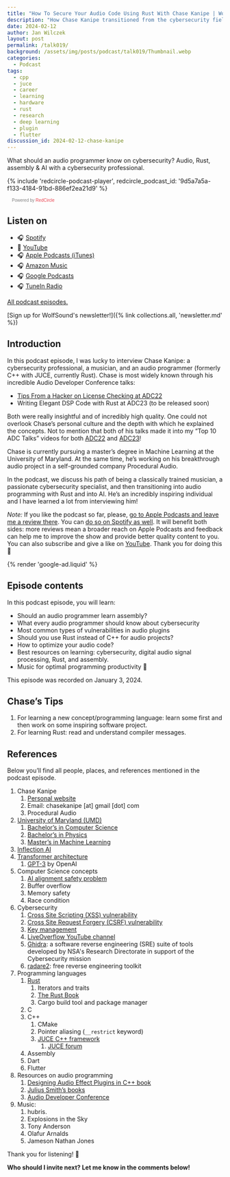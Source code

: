 ```yaml
---
title: "How To Secure Your Audio Code Using Rust With Chase Kanipe | WolfTalk #019"
description: "How Chase Kanipe transitioned from the cybersecurity field to audio programming using Rust and C++. What should an audio programmer know on cybersecurity?"
date: 2024-02-12
author: Jan Wilczek
layout: post
permalink: /talk019/
background: /assets/img/posts/podcast/talk019/Thumbnail.webp
categories:
  - Podcast
tags:
  - cpp
  - juce
  - career
  - learning
  - hardware
  - rust
  - research
  - deep learning
  - plugin
  - flutter
discussion_id: 2024-02-12-chase-kanipe
---
```

What should an audio programmer know on cybersecurity? Audio, Rust, assembly & AI with a cybersecurity professional.

{% include 'redcircle-podcast-player', redcircle_podcast_id: '9d5a7a5a-f133-4184-91bd-886ef2ea21d9' %}
 <style> .redcircle-link:link { color: #ea404d; text-decoration: none; } .redcircle-link:hover { color: #ea404d; } .redcircle-link:active { color: #ea404d; } .redcircle-link:visited { color: #ea404d; } </style>
<p style="margin-top:3px;margin-left:11px;font-family: sans-serif;font-size: 10px; color: gray;">Powered by <a class="redcircle-link" href="https://redcircle.com?utm_source=rc_embedded_player&utm_medium=web&utm_campaign=embedded_v1">RedCircle</a></p>

## Listen on

* 🎧 [Spotify](https://open.spotify.com/episode/5cSCd13BUG1hFx8riDUOUl?si=QqLieHJnSreeb_WNZTgcHg)
* 🎥 [YouTube](https://youtu.be/3w-9os1aKOE?si=XWPCnTpkY5hfSX2K)
* 🎧 [Apple Podcasts (iTunes)](https://podcasts.apple.com/us/podcast/how-to-secure-your-audio-code-using-rust-with-chase/id1595913701?i=1000645059437)
* 🎧 [Amazon Music](https://music.amazon.com/podcasts/b42682b5-61ba-4a6f-8b11-aed42b07ef9f/episodes/d2e69deb-b020-49c4-abd1-8b0d70dd86ac/how-to-secure-your-audio-code-using-rust-with-chase-kanipe-wolftalk-019)
* 🎧 [Google Podcasts](https://podcasts.google.com/feed/aHR0cHM6Ly9mZWVkcy5yZWRjaXJjbGUuY29tL2JmNDBhMWQyLTdlNDEtNGRkYi04YzNhLWVkODIzOTQ3MjNiYQ/episode/ZmQ1NWE4ZWQtOTUzOS00NTI2LWIxMDctZjM1ODM2NGJjNWZj?sa=X&ved=0CAUQkfYCahcKEwjo2qqgoaaEAxUAAAAAHQAAAAAQAQ)
* 🎧 [TuneIn Radio](http://tun.in/tzNxU4)

[All podcast episodes.](/podcast)

[Sign up for WolfSound's newsletter!]({% link collections.all, 'newsletter.md' %})

## Introduction

In this podcast episode, I was lucky to interview Chase Kanipe: a cybersecurity professional, a musician, and an audio programmer (formerly C++ with JUCE, currently Rust). Chase is most widely known through his incredible Audio Developer Conference talks:

* [Tips From a Hacker on License Checking at ADC22](https://youtu.be/EPgSaH9q8UM?si=FcaHn4BziF2eL-KI)
* Writing Elegant DSP Code with Rust at ADC23 (to be released soon)

Both were really insightful and of incredibly high quality. One could not overlook Chase’s personal culture and the depth with which he explained the concepts. Not to mention that both of his talks made it into my “Top 10 ADC Talks” videos for both [ADC22](https://youtu.be/Aeq5Egj6TW0?si=puVQHp__1cCkcp5-) and [ADC23](https://youtu.be/4ohmt4yKtYA?si=Uh7wthPmz2zn3pNv)!

Chase is currently pursuing a master’s degree in Machine Learning at the University of Maryland. At the same time, he’s working on his breakthrough audio project in a self-grounded company Procedural Audio.

In the podcast, we discuss his path of being a classically trained musician, a passionate cybersecurity specialist, and then transitioning into audio programming with Rust and into AI. He’s an incredibly inspiring individual and I have learned a lot from interviewing him!

*Note:* If you like the podcast so far, please, [go to Apple Podcasts and leave me a review there](https://podcasts.apple.com/us/podcast/wolftalk-podcast-about-audio-programming-people-careers/id1595913701). You can [do so on Spotify as well](https://open.spotify.com/show/5xc7EJiH9shG6zdSC5ejyw?si=eb35597e60a54e70). It will benefit both sides: more reviews mean a broader reach on Apple Podcasts and feedback can help me to improve the show and provide better quality content to you. You can also subscribe and give a like on [YouTube](https://youtube.com/c/WolfSoundAudio). Thank you for doing this 🙏

{% render 'google-ad.liquid' %}

## Episode contents

In this podcast episode, you will learn:

* Should an audio programmer learn assembly?
* What every audio programmer should know about cybersecurity
* Most common types of vulnerabilities in audio plugins
* Should you use Rust instead of C++ for audio projects?
* How to optimize your audio code?
* Best resources on learning: cybersecurity, digital audio signal processing, Rust, and assembly.
* Music for optimal programming productivity 💪

This episode was recorded on January 3, 2024.

## Chase’s Tips

1. For learning a new concept/programming language: learn some first and then work on some inspiring software project.
2. For learning Rust: read and understand compiler messages.

## References

Below you’ll find all people, places, and references mentioned in the podcast episode.

1. Chase Kanipe
    1. [Personal website](https://chasekanipe.com/)
    2. Email: chasekanipe [at] gmail [dot] com
    3. Procedural Audio
2. [University of Maryland (UMD)](https://umd.edu/)
    1. [Bachelor’s in Computer Science](https://academiccatalog.umd.edu/undergraduate/colleges-schools/computer-mathematical-natural-sciences/computer-science/computer-science-major/)
    2. [Bachelor’s in Physics](https://umdphysics.umd.edu/academics/undergraduate.html)
    3. [Master’s in Machine Learning](https://cmns.umd.edu/graduate/science-academy/machine-learning)
3. [Inflection AI](https://inflection.ai/)
4. [Transformer architecture](https://en.wikipedia.org/wiki/Transformer_(deep_learning_architecture))
    1. [GPT-3](https://openai.com/blog/gpt-3-apps) by OpenAI
5. Computer Science concepts
    1. [AI alignment safety problem](https://en.wikipedia.org/wiki/AI_alignment)
    2. Buffer overflow
    3. Memory safety
    4. Race condition
6. Cybersecurity
    1. [Cross Site Scripting (XSS) vulnerability](https://owasp.org/www-community/attacks/xss/)
    2. [Cross Site Request Forgery (CSRF) vulnerability](https://owasp.org/www-community/attacks/csrf)
    3. [Key management](https://cheatsheetseries.owasp.org/cheatsheets/Key_Management_Cheat_Sheet.html)
    4. [LiveOverflow YouTube channel](https://www.youtube.com/@LiveOverflow)
    5. [Ghidra](https://ghidra-sre.org/): a software reverse engineering (SRE) suite of tools developed by NSA's Research Directorate in support of the Cybersecurity mission
    6. [radare2](https://rada.re/n/): free reverse engineering toolkit
7. Programming languages
    1. [Rust](https://www.rust-lang.org/)
        1. Iterators and traits
        2. [The Rust Book](https://doc.rust-lang.org/book/)
        3. Cargo build tool and package manager
    2. C
    3. C++
        1. CMake
        2. Pointer aliasing (`__restrict`  keyword)
        3. [JUCE C++ framework](https://juce.com/)
            1. [JUCE forum](https://forum.juce.com/)
    4. Assembly
    5. Dart
    6. Flutter
8. Resources on audio programming
    1. [Designing Audio Effect Plugins in C++ book](https://thewolfsound.com/designing-audio-effect-plugins-in-cpp-by-will-pirkle-book-review/)
    2. [Julius Smith’s books](https://ccrma.stanford.edu/~jos/)
    3. [Audio Developer Conference](https://audio.dev/)
9. Music:
    1. hubris.
    2. Explosions in the Sky
    3. Tony Anderson
    4. Olafur Arnalds
    5. Jameson Nathan Jones

Thank you for listening! 🙏

**Who should I invite next? Let me know in the comments below!**
